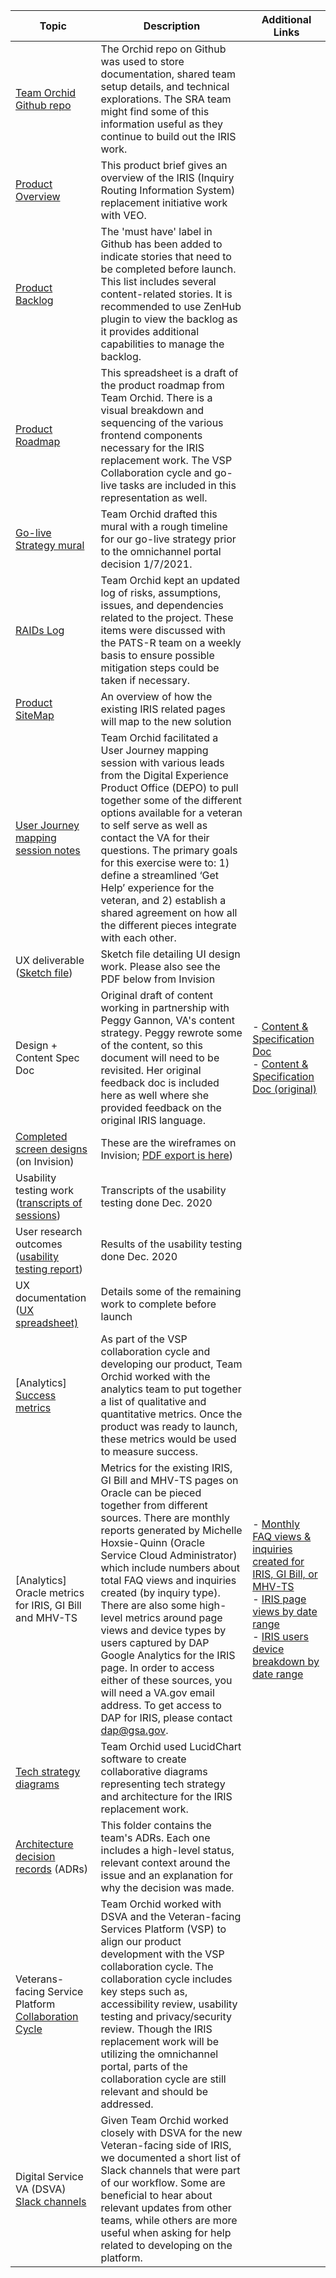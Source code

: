 | Topic                                                   	| Description                                                                                                                                                                                                                                                                                                                                                                                                                                                                                                                                                                                 	| Additional Links                                                                                                                                                              	|
|---------------------------------------------------------	|---------------------------------------------------------------------------------------------------------------------------------------------------------------------------------------------------------------------------------------------------------------------------------------------------------------------------------------------------------------------------------------------------------------------------------------------------------------------------------------------------------------------------------------------------------------------------------------------	|-------------------------------------------------------------------------------------------------------------------------------------------------------------------------------------------	|
| [Team Orchid Github repo](https://github.com/department-of-veterans-affairs/orchid)                                   	| The Orchid repo on Github was used to store documentation, shared team setup details, and technical explorations. The SRA team might find some of this information useful as they continue to build out the IRIS work.                                                                                                                                                                                                                                                                                                                                                                      	|                                                                                                                                   	|
| [Product Overview](https://github.com/department-of-veterans-affairs/va.gov-team/blob/master/products/iris/product/IRIS-product-brief.md)                                        	| This product brief gives an overview of the IRIS (Inquiry Routing Information System) replacement initiative work with VEO.                                                                                                                                                                                                                                                                                                                                                                                                                                                                 	|                                                                     	|
| [Product Backlog](https://github.com/department-of-veterans-affairs/orchid/issues)                                         	| The 'must have' label in Github has been added to indicate stories that need to be completed before launch. This list includes several content-related stories. It is recommended to use ZenHub plugin to view the backlog as it provides additional capabilities to manage the backlog.                                                                                                                                                                                                                                                                                                                                                                                                                             	|                                                              	|
| [Product Roadmap](https://github.com/department-of-veterans-affairs/va.gov-team/blob/master/products/iris/product/product-roadmap-dec2020.xlsx)                                         	| This spreadsheet is a draft of the product roadmap from Team Orchid. There is a visual breakdown and sequencing of the various frontend components necessary for the IRIS replacement work. The VSP Collaboration cycle and go-live tasks are included in this representation as well.                                                                                                                                                                                                                                                                                                      	|                                                              	|
| [Go-live Strategy mural](https://github.com/department-of-veterans-affairs/va.gov-team/blob/master/products/iris/engineering/doc/architecture/diagrams/GoLiveStrategy/timeline2021.png)                                  	| Team Orchid drafted this mural with a rough timeline for our go-live strategy prior to the omnichannel portal decision 1/7/2021.                                                                                                                                                                                                                                                                                                                                                                                                                                                            	|                              	|
| [RAIDs Log](https://github.com/department-of-veterans-affairs/va.gov-team/blob/master/products/iris/project-management/RAIDS.md)                                               	| Team Orchid kept an updated log of risks, assumptions, issues, and dependencies related to the project. These items were discussed with the PATS-R team on a weekly basis to ensure possible mitigation steps could be taken if necessary.                                                                                                                                                                                                                                                                                                                                                  	|                                                                        	|
| [Product SiteMap](https://github.com/department-of-veterans-affairs/va.gov-team/blob/master/products/iris/product/IRIS%20Replacement%20Site%20Map.png)                                         	| An overview of how the existing IRIS related pages will map to the new solution                                                                                                                                                                                                                                                                                                                                                                                                                                                                                                             	|                                                                                                       	|
| [User Journey mapping session notes](https://github.com/department-of-veterans-affairs/va.gov-team/blob/master/products/iris/product/Get-Help-User-Journey-Mapping-notes.md)                      	| Team Orchid facilitated a User Journey mapping session with various leads from the Digital Experience Product Office (DEPO) to pull together some of the different options available for a veteran to self serve as well as contact the VA for their questions. The primary goals for this exercise were to: 1) define a streamlined ‘Get Help’ experience for the veteran, and 2) establish a shared agreement on how all the different pieces integrate with each other.                                                                                                            	|
| UX deliverable ([Sketch file](https://github.com/department-of-veterans-affairs/va.gov-team/blob/master/products/iris/Design/IRIS%20wireframes.sketch))                            	| Sketch file detailing UI design work. Please also see the PDF below from Invision                                                                                                                                                                                                                                                                                                                                                                                                                                                                                                                                                        	|                                                                    	|
| Design + Content Spec Doc                               	| Original draft of content working in partnership with Peggy Gannon, VA's content strategy.  Peggy rewrote some of the content, so this document will need to be revisited.  Her original feedback doc is included here as well where she provided feedback on the original IRIS language. | - [Content & Specification Doc](https://github.com/department-of-veterans-affairs/va.gov-team/tree/master/products/iris/Design/Design%20and%20Content%20Specification%20Doc)<br>- [Content & Specification Doc (original)](https://github.com/department-of-veterans-affairs/va.gov-team/blob/master/products/iris/Design/Design%20and%20Content%20Specification%20Doc/Peggy%20Feedback%20(original).docx)|                                                                                                                                                                                                                                                                                                     	|                                                                                                                  	|
| [Completed screen designs](https://thoughtworks.invisionapp.com/share/C8YJHBHNZQF#/screens?browse) (on Invision)                  	| These are the wireframes on Invision; [PDF export is here](https://github.com/department-of-veterans-affairs/va.gov-team/blob/master/products/iris/Design/iris-wireframes_from_invision.pdf))                                                                                                                                                                                                                                                                                                                                                                                                                                                                                                	|                                                                                                                     	|
| Usability testing work ([transcripts of sessions](https://github.com/department-of-veterans-affairs/va.gov-team/tree/master/products/iris/Design/research/Usability-Testing/Transcripts))        	| Transcripts of the usability testing done Dec. 2020                                                                                                                                                                                                                                                                                                                                                                                                                                                                                                                                         	|                                                      	|
| User research outcomes ([usability testing report](https://github.com/department-of-veterans-affairs/va.gov-team/blob/master/products/iris/Design/research/Usability-Testing/IRIS%20Usability%20Testing%20Research%20Report%20Fall%202020.md))       	| Results of the usability testing done Dec. 2020      
| UX documentation  ([UX spreadsheet)](https://github.com/department-of-veterans-affairs/va.gov-team/blob/master/products/iris/Design/IRIS%20UX%20spreadsheet%20and%20pre-flight%20checklist.xlsx)       	| Details some of the remaining work to complete before launch                                                       
| [Analytics] [Success metrics](https://github.com/department-of-veterans-affairs/va.gov-team/blob/master/products/iris/product/Success-Metrics.md)                             	| As part of the VSP collaboration cycle and developing our product, Team Orchid worked with the analytics team to put together a list of qualitative and quantitative metrics. Once the product was ready to launch, these metrics would be used to measure success.                                                                                                                                                                                                                                                                                                                         	|                                                                         	|
| [Analytics] Oracle metrics for IRIS, GI Bill and MHV-TS 	| Metrics for the existing IRIS, GI Bill and MHV-TS pages on Oracle can be pieced together from different sources. There are monthly reports generated by Michelle Hoxsie-Quinn (Oracle Service Cloud Administrator) which include numbers about total FAQ views and inquiries created (by inquiry type). There are also some high-level metrics around page views and device types by users captured by DAP Google Analytics for the IRIS page. In order to access either of these sources, you will need a VA.gov email address. To get access to DAP for IRIS, please contact dap@gsa.gov. 	| - [Monthly FAQ views & inquiries created for IRIS, GI Bill, or MHV-TS](https://vaww.va.gov/IRISINFO/reports.asp) <br>- [IRIS page views by date range](https://analytics.google.com/analytics/web/?pli=1#/savedreport/5SwE7A3tQGiTNxaERqWhlw/a33523145w60822123p65544933/_.advseg=&_.useg=&_.sectionId=&_r.dsa=1&explorer-table.advFilter=%5B%5B0,%22analytics.pagePathLevel1%22,%22PT%22,%22iris.custhelp.va.gov~2F%22,0%5D%5D&explorer-table.plotKeys=%5B%5D/)<br>- [IRIS users device breakdown by date range](https://analytics.google.com/analytics/web/?pli=1#/savedreport/ZtvyUjcQRe-oF8Yh01VJKA/a33523145w60822123p68076838/_.advseg=&_.useg=&_.sectionId=&_r.dsa=1&explorer-table.secSegmentId=analytics.pagePathLevel1&explorer-table.plotKeys=%5B%5D&explorer-table.advFilter=%5B%5B0,%22analytics.pagePathLevel1%22,%22BW%22,%22iris.custhelp.va.gov~2F%22,0%5D%5D)                                   	|
| [Tech strategy diagrams](https://github.com/department-of-veterans-affairs/va.gov-team/tree/master/products/iris/engineering/doc/architecture/diagrams)                                  	| Team Orchid used LucidChart software to create collaborative diagrams representing tech strategy and architecture for the IRIS replacement work.                                                                                                                                                                                                                                                                                                                                                                                                                                            	|                                                              	|
| [Architecture decision records](https://github.com/department-of-veterans-affairs/va.gov-team/tree/master/products/iris/engineering/doc/architecture/decisions) (ADRs)                    	| This folder contains the team's ADRs. Each one includes a high-level status, relevant context around the issue and an explanation for why the decision was made.                                                                                                                                                                                                                                                                                                                                                                                                                            	|                                                             	|
| Veterans-facing Service Platform [Collaboration Cycle](https://github.com/department-of-veterans-affairs/va.gov-team/tree/master/platform/working-with-vsp/vsp-collaboration-cycle)    	| Team Orchid worked with DSVA and the Veteran-facing Services Platform (VSP) to align our product development with the VSP collaboration cycle. The collaboration cycle includes key steps such as, accessibility review, usability testing and privacy/security review. Though the IRIS replacement work will be utilizing the omnichannel portal, parts of the collaboration cycle are still relevant and should be addressed.                                                                                                                                                             	|                                                                	|
| Digital Service VA (DSVA) [Slack channels](https://github.com/department-of-veterans-affairs/orchid#slack-channels)                	| Given Team Orchid worked closely with DSVA for the new Veteran-facing side of IRIS, we documented a short list of Slack channels that were part of our workflow. Some are beneficial to hear about relevant updates from other teams, while others are more useful when asking for help related to developing on the platform.                                                                                                                                                                                                                                                              	|                                                                                                                    	|
